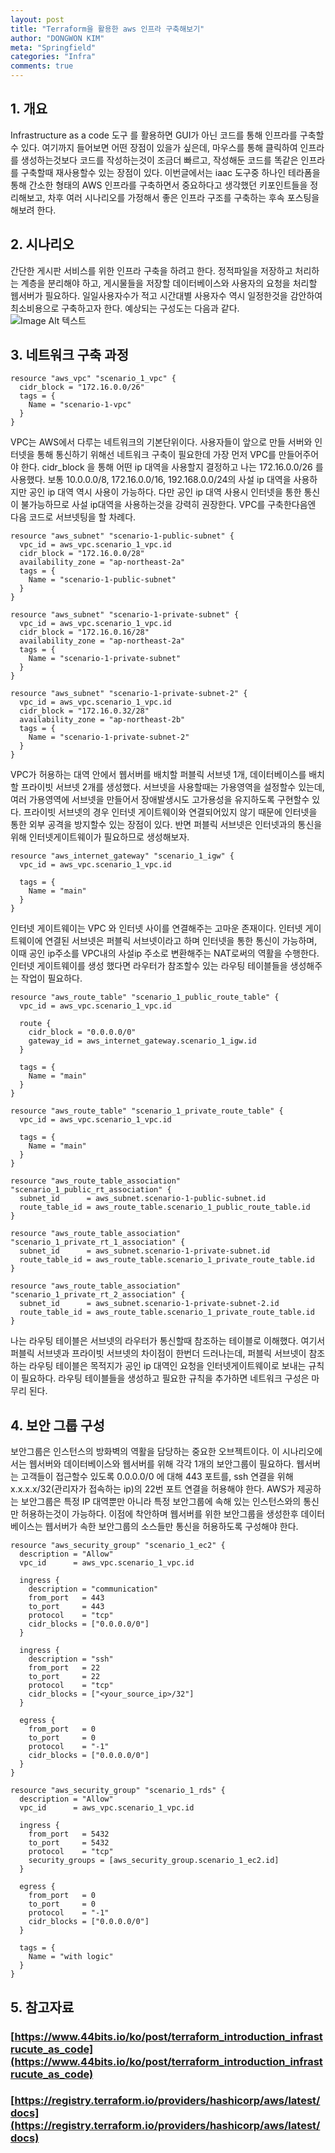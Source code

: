 ```yaml
---
layout: post
title: "Terraform을 활용한 aws 인프라 구축해보기"
author: "DONGWON KIM"
meta: "Springfield"
categories: "Infra"
comments: true
---
```


## 1. 개요
Infrastructure as a code 도구 를 활용하면 GUI가 아닌 코드를 통해 인프라를 구축할수 있다. 여기까지 들어보면 어떤 장점이 있을가 싶은데, 마우스를 통해 클릭하여 인프라를 생성하는것보다 코드를 작성하는것이 조금더 빠르고, 작성해둔 코드를 똑같은 인프라를 구축할때 재사용할수 있는 장점이 있다. 이번글에서는 iaac 도구중 하나인 테라폼을 통해 간소한 형태의 AWS 인프라를 구축하면서 중요하다고 생각했던 키포인트들을 정리해보고, 차후 여러 시나리오를 가정해서 좋은 인프라 구조를 구축하는 후속 포스팅을 해보려 한다.

## 2. 시나리오
간단한 게시판 서비스를 위한 인프라 구축을 하려고 한다. 정적파일을 저장하고 처리하는 계층을 분리해야 하고, 게시물들을 저장할 데이터베이스와 사용자의 요청을 처리할 웹서버가 필요하다. 일일사용자수가 적고 시간대별 사용자수 역시 일정한것을 감안하여 최소비용으로 구축하고자 한다. 예상되는 구성도는 다음과 같다.
<br>
![Image Alt 텍스트](/img/2020/12/28/terraform/aws.jpg)


## 3. 네트워크 구축 과정
```
resource "aws_vpc" "scenario_1_vpc" {
  cidr_block = "172.16.0.0/26"
  tags = {
    Name = "scenario-1-vpc"
  }
}
```
VPC는 AWS에서 다루는 네트워크의 기본단위이다. 사용자들이 앞으로 만들 서버와 인터넷을 통해 통신하기 위해선 네트워크 구축이 필요한데 가장 먼저 VPC를 만들어주어야 한다. cidr_block 을 통해 어떤 ip 대역을 사용할지 결정하고 나는 172.16.0.0/26 를 사용했다. 보통 10.0.0.0/8, 172.16.0.0/16, 192.168.0.0/24의 사설 ip 대역을 사용하지만 공인 ip 대역 역시 사용이 가능하다. 다만 공인 ip 대역 사용시 인터넷을 통한 통신이 불가능하므로 사설 ip대역을 사용하는것을 강력히 권장한다. VPC를 구축한다음엔 다음 코드로 서브넷팅을 할 차례다.

```
resource "aws_subnet" "scenario-1-public-subnet" {
  vpc_id = aws_vpc.scenario_1_vpc.id
  cidr_block = "172.16.0.0/28"
  availability_zone = "ap-northeast-2a"
  tags = {
    Name = "scenario-1-public-subnet"
  }
}

resource "aws_subnet" "scenario-1-private-subnet" {
  vpc_id = aws_vpc.scenario_1_vpc.id
  cidr_block = "172.16.0.16/28"
  availability_zone = "ap-northeast-2a"
  tags = {
    Name = "scenario-1-private-subnet"
  }
}

resource "aws_subnet" "scenario-1-private-subnet-2" {
  vpc_id = aws_vpc.scenario_1_vpc.id
  cidr_block = "172.16.0.32/28"
  availability_zone = "ap-northeast-2b"
  tags = {
    Name = "scenario-1-private-subnet-2"
  }
}
```
VPC가 허용하는 대역 안에서 웹서버를 배치할 퍼블릭 서브넷 1개, 데이터베이스를 배치할 프라이빗 서브넷 2개를 생성했다. 서브넷을 사용할때는 가용영역을 설정할수 있는데, 여러 가용영역에 서브넷을 만들어서 장애발생시도 고가용성을 유지하도록 구현할수 있다. 프라이빗 서브넷의 경우 인터넷 게이트웨이와 연결되어있지 않기 때문에 인터넷을 통한 외부 공격을 방지할수 있는 장점이 있다. 반면 퍼블릭 서브넷은 인터넷과의 통신을 위해 인터넷게이트웨이가 필요하므로 생성해보자.

```
resource "aws_internet_gateway" "scenario_1_igw" {
  vpc_id = aws_vpc.scenario_1_vpc.id

  tags = {
    Name = "main"
  }
}
```
인터넷 게이트웨이는 VPC 와 인터넷 사이를 연결해주는 고마운 존재이다. 인터넷 게이트웨이에 연결된 서브넷은 퍼블릭 서브넷이라고 하며 인터넷을 통한 통신이 가능하며, 이때 공인 ip주소를 VPC내의 사설ip 주소로 변환해주는 NAT로써의 역활을 수행한다. 인터넷 게이트웨이를 생성 했다면 라우터가 참조할수 있는 라우팅 테이블들을 생성해주는 작업이 필요하다.

```
resource "aws_route_table" "scenario_1_public_route_table" {
  vpc_id = aws_vpc.scenario_1_vpc.id

  route {
    cidr_block = "0.0.0.0/0"
    gateway_id = aws_internet_gateway.scenario_1_igw.id
  }

  tags = {
    Name = "main"
  }
}

resource "aws_route_table" "scenario_1_private_route_table" {
  vpc_id = aws_vpc.scenario_1_vpc.id

  tags = {
    Name = "main"
  }
}

resource "aws_route_table_association" "scenario_1_public_rt_association" {
  subnet_id      = aws_subnet.scenario-1-public-subnet.id
  route_table_id = aws_route_table.scenario_1_public_route_table.id
}

resource "aws_route_table_association" "scenario_1_private_rt_1_association" {
  subnet_id      = aws_subnet.scenario-1-private-subnet.id
  route_table_id = aws_route_table.scenario_1_private_route_table.id
}

resource "aws_route_table_association" "scenario_1_private_rt_2_association" {
  subnet_id      = aws_subnet.scenario-1-private-subnet-2.id
  route_table_id = aws_route_table.scenario_1_private_route_table.id
}
```

나는 라우팅 테이블은 서브넷의 라우터가 통신할때 참조하는 테이블로 이해했다. 여기서 퍼블릭 서브넷과 프라이빗 서브넷의 차이점이 한번더 드러나는데, 퍼블릭 서브넷이 참조하는 라우팅 테이블은 목적지가 공인 ip 대역인 요청을 인터넷게이트웨이로 보내는 규칙이 필요하다. 라우팅 테이블들을 생성하고 필요한 규칙을 추가하면 네트워크 구성은 마무리 된다.

## 4. 보안 그룹 구성
보안그룹은 인스턴스의 방화벽의 역활을 담당하는 중요한 오브젝트이다. 이 시나리오에서는 웹서버와 데이터베이스와 웹서버를 위해 각각 1개의 보안그룹이 필요하다. 웹서버는 고객들이 접근할수 있도록 0.0.0.0/0 에 대해 443 포트를, ssh 연결을 위해 x.x.x.x/32(관리자가 접속하는 ip)의 22번 포트 연결을 허용해야 한다. AWS가 제공하는 보안그룹은 특정 IP 대역뿐만 아니라 특정 보안그룹에 속해 있는 인스턴스와의 통신만 허용하는것이 가능하다. 이점에 착안하며 웹서버를 위한 보안그룹을 생성한후 데이터베이스는 웹서버가 속한 보안그룹의 소스들만 통신을 허용하도록 구성해야 한다.
```
resource "aws_security_group" "scenario_1_ec2" {
  description = "Allow"
  vpc_id      = aws_vpc.scenario_1_vpc.id

  ingress {
    description = "communication"
    from_port   = 443
    to_port     = 443
    protocol    = "tcp"
    cidr_blocks = ["0.0.0.0/0"]
  }

  ingress {
    description = "ssh"
    from_port   = 22
    to_port     = 22
    protocol    = "tcp"
    cidr_blocks = ["<your_source_ip>/32"]
  }

  egress {
    from_port   = 0
    to_port     = 0
    protocol    = "-1"
    cidr_blocks = ["0.0.0.0/0"]
  }
}

resource "aws_security_group" "scenario_1_rds" {
  description = "Allow"
  vpc_id      = aws_vpc.scenario_1_vpc.id

  ingress {
    from_port   = 5432
    to_port     = 5432
    protocol    = "tcp"
    security_groups = [aws_security_group.scenario_1_ec2.id]
  }

  egress {
    from_port   = 0
    to_port     = 0
    protocol    = "-1"
    cidr_blocks = ["0.0.0.0/0"]
  }

  tags = {
    Name = "with logic"
  }
}
```

## 5. 참고자료
### [https://www.44bits.io/ko/post/terraform_introduction_infrastrucute_as_code](https://www.44bits.io/ko/post/terraform_introduction_infrastrucute_as_code)
### [https://registry.terraform.io/providers/hashicorp/aws/latest/docs](https://registry.terraform.io/providers/hashicorp/aws/latest/docs)
